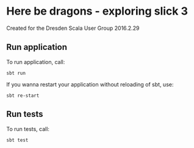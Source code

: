 Here be dragons - exploring slick 3
========

Created for the Dresden Scala User Group 2016.2.29

## Run application
To run application, call:
```
sbt run
```
If you wanna restart your application without reloading of sbt, use:
```
sbt re-start
```
## Run tests
To run tests, call:
```
sbt test
```